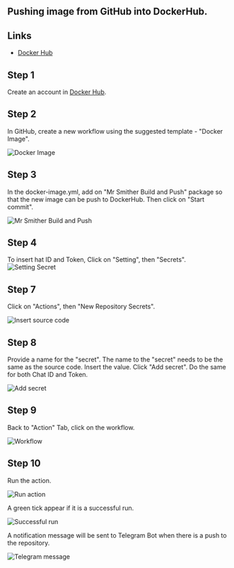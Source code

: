 ## Pushing image from GitHub into DockerHub.

## Links

* [Docker Hub](https://hub.docker.com/)

## **Step 1**

Create an account in [Docker Hub](https://hub.docker.com/).

## **Step 2**

In GitHub, create a new workflow using the suggested template - "Docker Image".

![Docker Image](Images/DockerImageAction.png)

## **Step 3**

In the docker-image.yml, add on "Mr Smither Build and Push" package so that the new image can be push to DockerHub.
Then click on "Start commit".

![Mr Smither Build and Push](Images/MrSmithersPackage.png)

## **Step 4**

To insert hat ID and Token, Click on "Setting", then "Secrets".
![Setting Secret](Images/SettingSecrets.png)

## **Step 7**

Click on "Actions", then "New Repository Secrets".

![Insert source code](Images/newreposecret.png)

## **Step 8**

Provide a name for the "secret". The name to the "secret" needs to be the same as the source code.
Insert the value. Click "Add secret".
Do the same for both Chat ID and Token.

![Add secret](Images/addnewsecret.png)

## **Step 9**

Back to "Action" Tab, click on the workflow.

![Workflow](Images/actiontab.png)

## **Step 10**

Run the action.

![Run action](Images/run.png)


A green tick appear if it is a successful run.


![Successful run](Images/successfulrun2.png)


A notification message will be sent to Telegram Bot when there is a push to the repository.

![Telegram message](Images/telegrammessage.png)
